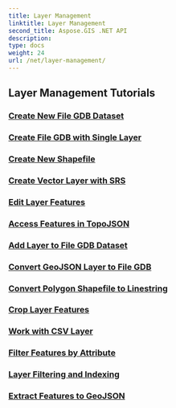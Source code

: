 ```yaml
---
title: Layer Management
linktitle: Layer Management
second_title: Aspose.GIS .NET API
description: 
type: docs
weight: 24
url: /net/layer-management/
---
```


## Layer Management Tutorials
### [Create New File GDB Dataset](./create-new-file-gdb-dataset/)
### [Create File GDB with Single Layer](./create-file-gdb-with-single-layer/)
### [Create New Shapefile](./create-new-shapefile/)
### [Create Vector Layer with SRS](./create-vector-layer-with-srs/)
### [Edit Layer Features](./edit-layer-features/)
### [Access Features in TopoJSON](./access-features-in-topojson/)
### [Add Layer to File GDB Dataset](./add-layer-to-file-gdb-dataset/)
### [Convert GeoJSON Layer to File GDB](./convert-geojson-layer-to-file-gdb/)
### [Convert Polygon Shapefile to Linestring](./convert-polygon-shapefile-to-linestring/)
### [Crop Layer Features](./crop-layer-features/)
### [Work with CSV Layer](./work-with-csv-layer/)
### [Filter Features by Attribute](./filter-features-by-attribute/)
### [Layer Filtering and Indexing](./layer-filtering-and-indexing/)
### [Extract Features to GeoJSON](./extract-features-to-geojson/)